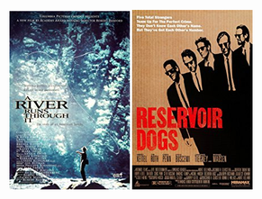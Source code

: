  [![A River Runs Through It](../images/A_River_Runs_Through_It_1992.jpg)](http://www.imdb.com/title/tt0105265) [![Reservoir Dogs](../images/Reservoir_Dogs_1992.jpg)](http://www.imdb.com/title/tt0105236)